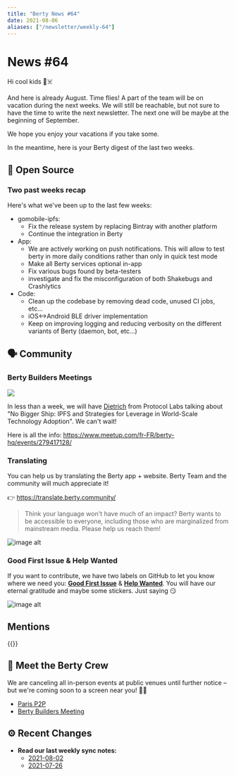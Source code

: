 ```yaml
---
title: "Berty News #64"
date: 2021-08-06
aliases: ["/newsletter/weekly-64"]
---
```


# News #64

Hi cool kids 🏴☠️

And here is already August. Time flies! A part of the team will be on vacation during the next weeks. We will still be reachable, but not sure to have the time to write the next newsletter. The next one will be maybe at the beginning of September. 

We hope you enjoy your vacations if you take some.  

In the meantime, here is your Berty digest of the last two weeks. 


## 🚀 Open Source


### Two past weeks recap

Here's what we've been up to the last few weeks: 

* gomobile-ipfs:
    * Fix the release system by replacing Bintray with another platform 
    * Continue the integration in Berty
* App: 
    * We are actively working on push notifications. This will allow to test berty in more daily conditions rather than only in quick test mode
    * Make all Berty services optional in-app
    * Fix various bugs found by beta-testers
    * investigate and fix the misconfiguration of both Shakebugs and Crashlytics
* Code:
    * Clean up the codebase by removing dead code, unused CI jobs, etc...
    * iOS<->Android BLE driver implementation
    * Keep on improving logging and reducing verbosity on the different variants of Berty (daemon, bot, etc...) 


## 🗣️ Community
 

### Berty Builders Meetings


![](https://i.imgur.com/DJgQqTO.png)

In less than a week, we will have [Dietrich](https://twitter.com/dietrich) from Protocol Labs talking about "No Bigger Ship: IPFS and Strategies for Leverage in
World-Scale Technology Adoption". We can't wait!  

Here is all the info: https://www.meetup.com/fr-FR/berty-hq/events/279417128/


### Translating 

You can help us by translating the Berty app + website. Berty Team and the community will much appreciate it! 

👉 https://translate.berty.community/  

> Think your language won't have much of an impact? Berty wants to be accessible to everyone, including those who are marginalized from mainstream media. Please help us reach them!

![image alt](https://media.giphy.com/media/26BRDvCpnEukGhmHC/giphy.gif)

### Good First Issue & Help Wanted

If you want to contribute, we have two labels on GitHub to let you know where we need you: [**Good First Issue**](https://github.com/issues?q=is%3Aissue+is%3Aopen+org%3Aberty+label%3A%22good+first+issue%22+sort%3Aupdated-desc) & [**Help Wanted**](https://github.com/issues?q=is%3Aissue+is%3Aopen+org%3Aberty+label%3A%22help+wanted%22+sort%3Aupdated-desc+). You will have our eternal gratitude and maybe some stickers. Just saying 😏

![image alt](https://media.giphy.com/media/14jQC2AONxNBHq/giphy.gif)

## Mentions


{{<tweet id="1421437005242769413">}}



## 🎉 Meet the Berty Crew

We are canceling all in-person events at public venues until further notice – but we're coming soon to a screen near you! 🚧🚧

* [Paris P2P](https://p2p.paris/)
* [Berty Builders Meeting](https://www.meetup.com/berty-hq/)

## ⚙️ Recent Changes

* **Read our last weekly sync notes:**
    * [2021-08-02](https://github.com/berty/community/blob/master/meeting-notes/2021/Q2/2021-08-02--staff-team-weekly-sync.md)
    * [2021-07-26](https://github.com/berty/community/blob/master/meeting-notes/2021/Q2/2021-07-26--staff-team-weekly-sync.md)

